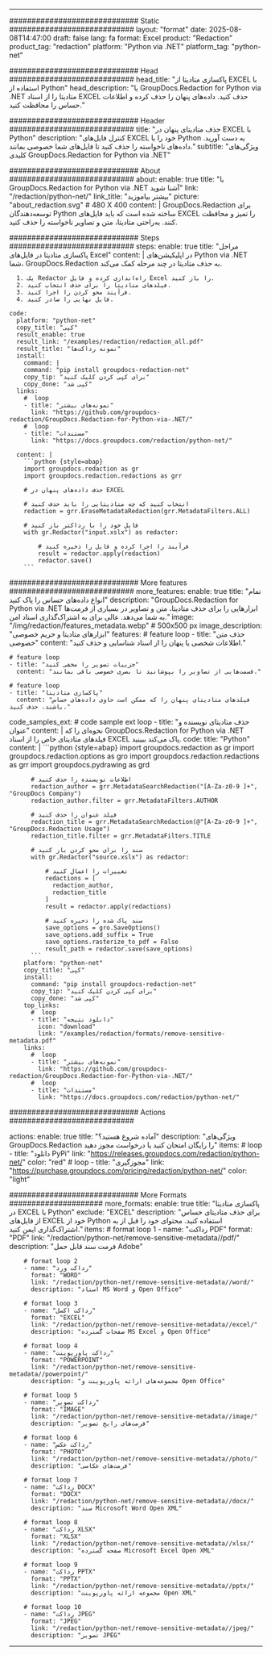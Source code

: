 
---
############################# Static ############################
layout: "format"
date:  2025-08-08T14:47:00
draft: false
lang: fa
format: Excel
product: "Redaction"
product_tag: "redaction"
platform: "Python via .NET"
platform_tag: "python-net"

############################# Head ############################
head_title: "پاکسازی متادیتا از EXCEL با استفاده از Python"
head_description: "با GroupDocs.Redaction for Python via .NET متادیتا را از اسناد EXCEL حذف کنید. داده‌های پنهان را حذف کرده و اطلاعات حساس را محافظت کنید."

############################# Header ############################
title: "حذف متادیتای پنهان در EXCEL با Python" 
description: "کنترل فایل‌های EXCEL خود را با Python به دست آورید. داده‌های ناخواسته را حذف کنید تا فایل‌های شما خصوصی بمانند."
subtitle: "ویژگی‌های کلیدی GroupDocs.Redaction for Python via .NET" 

############################# About ############################
about:
    enable: true
    title: "با GroupDocs.Redaction for Python via .NET آشنا شوید"
    link: "/redaction/python-net/"
    link_title: "بیشتر بیاموزید"
    picture: "about_redaction.svg" # 480 X 400
    content: |
       GroupDocs.Redaction برای توسعه‌دهندگان Python ساخته شده است که باید فایل‌های EXCEL را تمیز و محافظت کنند. به‌راحتی متادیتا، متن و تصاویر ناخواسته را حذف کنید.

############################# Steps ############################
steps:
    enable: true
    title: "مراحل پاکسازی متادیتا در فایل‌های Excel"
    content: |
      در اپلیکیشن‌های Python via .NET شما، GroupDocs.Redaction به حذف متادیتا در چند مرحله کمک می‌کند.
      
      1. یک Redactor راه‌اندازی کرده و فایل Excel را باز کنید.
      2. فیلدهای متادیتا را برای حذف انتخاب کنید.
      3. فرآیند محو کردن را اجرا کنید.
      4. فایل نهایی را صادر کنید.
   
    code:
      platform: "python-net"
      copy_title: "کپی"
      result_enable: true
      result_link: "/examples/redaction/redaction_all.pdf"
      result_title: "نمونه رداکت‌ها"
      install:
        command: |
        command: "pip install groupdocs-redaction-net"
        copy_tip: "برای کپی کردن کلیک کنید"
        copy_done: "کپی شد"
      links:
        #  loop
        - title: "نمونه‌های بیشتر"
          link: "https://github.com/groupdocs-redaction/GroupDocs.Redaction-for-Python-via-.NET/"
        #  loop
        - title: "مستندات"
          link: "https://docs.groupdocs.com/redaction/python-net/"
          
      content: |
        ```python {style=abap}
        import groupdocs.redaction as gr
        import groupdocs.redaction.redactions as grr

        # حذف داده‌های پنهان در EXCEL

        # انتخاب کنید که چه متادیتایی را باید حذف کنید
        redaction = grr.EraseMetadataRedaction(grr.MetadataFilters.ALL)

        # فایل خود را با رداکتر باز کنید
        with gr.Redactor("input.xslx") as redactor:

            # فرآیند را اجرا کرده و فایل را ذخیره کنید
            result = redactor.apply(redaction)
            redactor.save()
        ```            


############################# More features ############################
more_features:
  enable: true
  title: "تمام انواع داده‌های حساس را پاک کنید"
  description: "GroupDocs.Redaction for Python via .NET ابزارهایی را برای حذف متادیتا، متن و تصاویر در بسیاری از فرمت‌ها به شما می‌دهد. عالی برای به اشتراک‌گذاری اسناد امن."
  image: "/img/redaction/features_metadata.webp" # 500x500 px
  image_description: "ابزارهای متادیتا و حریم خصوصی"
  features:
    # feature loop
    - title: "حذف متن خصوصی"
      content: "اطلاعات شخصی یا پنهان را از اسناد شناسایی و حذف کنید."

    # feature loop
    - title: "جزییات تصویر را مخفی کنید"
      content: "قسمت‌هایی از تصاویر را بپوشانید تا بصری خصوصی باقی بمانند."

    # feature loop
    - title: "پاکسازی متادیتا"
      content: "فیلدهای متادیتای پنهان را که ممکن است حاوی داده‌های حساس باشند، حذف کنید."
      
  code_samples_ext:
    # code sample ext loop
    - title: "حذف متادیتای نویسنده و عنوان"
      content: |
        نحوه‌ای را که GroupDocs.Redaction for Python via .NET فیلدهای متادیتای خاص را از اسناد EXCEL پاک می‌کند ببینید.
      code:
        title: "Python"
        content: |
          ```python {style=abap}
          import groupdocs.redaction as gr
          import groupdocs.redaction.options as gro
          import groupdocs.redaction.redactions as grr
          import groupdocs.pydrawing as grd

          # اطلاعات نویسنده را حذف کنید
          redaction_author = grr.MetadataSearchRedaction("[A-Za-z0-9 ]+", "GroupDocs Company")
          redaction_author.filter = grr.MetadataFilters.AUTHOR

          # فیلد عنوان را حذف کنید
          redaction_title = grr.MetadataSearchRedaction(@"[A-Za-z0-9 ]+", "GroupDocs.Redaction Usage")
          redaction_title.filter = grr.MetadataFilters.TITLE

          # سند را برای محو کردن باز کنید
          with gr.Redactor("source.xslx") as redactor:

              # تغییرات را اعمال کنید
              redactions = [
                redaction_author,
                redaction_title
              ]
              result = redactor.apply(redactions)

              # سند پاک شده را ذخیره کنید
              save_options = gro.SaveOptions()
              save_options.add_suffix = True
              save_options.rasterize_to_pdf = False
              result_path = redactor.save(save_options)
          ```
        platform: "python-net"
        copy_title: "کپی"
        install:
          command: "pip install groupdocs-redaction-net"
          copy_tip: "برای کپی کردن کلیک کنید"
          copy_done: "کپی شد"
        top_links:
          #  loop
          - title: "دانلود نتیجه"
            icon: "download"
            link: "/examples/redaction/formats/remove-sensitive-metadata.pdf"
        links:
          #  loop
          - title: "نمونه‌های بیشتر"
            link: "https://github.com/groupdocs-redaction/GroupDocs.Redaction-for-Python-via-.NET/"
          #  loop
          - title: "مستندات"
            link: "https://docs.groupdocs.com/redaction/python-net/"


############################# Actions ############################

actions:
  enable: true
  title: "آماده شروع هستید؟"
  description: "ویژگی‌های GroupDocs.Redaction را رایگان امتحان کنید یا درخواست مجوز دهید"
  items:
    #  loop
    - title: "دانلود PyPi"
      link: "https://releases.groupdocs.com/redaction/python-net/"
      color: "red"
        #  loop
    - title: "مجوزگیری"
      link: "https://purchase.groupdocs.com/pricing/redaction/python-net/"
      color: "light"


############################# More Formats #####################
more_formats:
    enable: true
    title: "پاکسازی متادیتا در EXCEL با Python"
    exclude: "EXCEL"
    description: "برای حذف متادیتای حساس از فایل‌های EXCEL خود از Python استفاده کنید. محتوای خود را قبل از به اشتراک‌گذاری ایمن کنید."
    items: 
        # format loop 1
        - name: "رداکت PDF"
          format: "PDF"
          link: "/redaction/python-net/remove-sensitive-metadata//pdf/"
          description: "فرمت سند قابل حمل Adobe"

        # format loop 2
        - name: "رداکت ورد"
          format: "WORD"
          link: "/redaction/python-net/remove-sensitive-metadata//word/"
          description: "اسناد MS Word و Open Office"
          
        # format loop 3
        - name: "رداکت اکسل"
          format: "EXCEL"
          link: "/redaction/python-net/remove-sensitive-metadata//excel/"
          description: "صفحات گسترده MS Excel و Open Office"

        # format loop 4
        - name: "رداکت پاورپوینت"
          format: "POWERPOINT"
          link: "/redaction/python-net/remove-sensitive-metadata//powerpoint/"
          description: "مجموعه‌های ارائه پاورپوینت و Open Office"

        # format loop 5
        - name: "رداکت تصویر"
          format: "IMAGE"
          link: "/redaction/python-net/remove-sensitive-metadata//image/"
          description: "فرمت‌های رایج تصویر"

        # format loop 6
        - name: "رداکت عکس"
          format: "PHOTO"
          link: "/redaction/python-net/remove-sensitive-metadata//photo/"
          description: "فرمت‌های عکاسی"

        # format loop 7
        - name: "رداکت DOCX"
          format: "DOCX"
          link: "/redaction/python-net/remove-sensitive-metadata//docx/"
          description: "سند Microsoft Word Open XML"
          
        # format loop 8
        - name: "رداکت XLSX"
          format: "XLSX"
          link: "/redaction/python-net/remove-sensitive-metadata//xlsx/"
          description: "صفحه گسترده Microsoft Excel Open XML"
          
        # format loop 9
        - name: "رداکت PPTX"
          format: "PPTX"
          link: "/redaction/python-net/remove-sensitive-metadata//pptx/"
          description: "مجموعه ارائه پاورپوینت Open XML"

        # format loop 10
        - name: "رداکت JPEG"
          format: "JPEG"
          link: "/redaction/python-net/remove-sensitive-metadata//jpeg/"
          description: "تصویر JPEG"


---